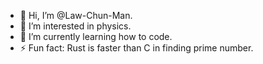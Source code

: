 - 👋 Hi, I’m @Law-Chun-Man.
- 👀 I’m interested in physics.
- 🌱 I’m currently learning how to code.
- ⚡ Fun fact: Rust is faster than C in finding prime number.

<!---
Law-Chun-Man/Law-Chun-Man is a ✨ special ✨ repository because its `README.md` (this file) appears on your GitHub profile.
You can click the Preview link to take a look at your changes.
--->
